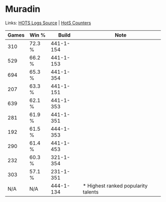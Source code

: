 # Muradin

Links: [HOTS Logs Source](https://www.hotslogs.com/Sitewide/HeroDetails?Hero=Muradin) | [HotS Counters](http://hotscounters.com/#/hero/Muradin)

Games  | Win %  | Build     | Note
-----  | -----  | -----     | ----
310    | 72.3 % | 441-1-154 | 
529    | 66.2 % | 441-1-153 | 
694    | 65.3 % | 441-1-354 | 
207    | 63.3 % | 441-1-151 | 
639    | 62.1 % | 441-1-353 | 
281    | 61.9 % | 441-1-351 | 
192    | 61.5 % | 444-1-353 | 
290    | 61.4 % | 441-1-453 | 
232    | 60.3 % | 321-1-354 | 
303    | 57.1 % | 231-1-351 | 
N/A    | N/A    | 444-1-134 | * Highest ranked popularity talents
